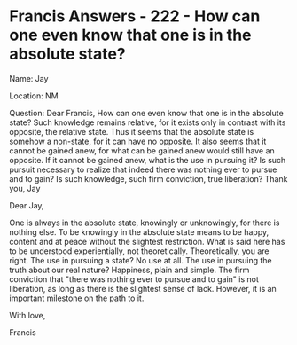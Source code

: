 # Francis Answers - 222 - How can one even know that one is in the absolute state? 




Name: Jay&nbsp;  

Location: NM&nbsp;  

Question: Dear Francis, How can one even know that one is in the absolute state? Such knowledge remains relative, for it exists only in contrast with its opposite, the relative state. Thus it seems that the absolute state is somehow a non-state, for it can have no opposite. It also seems that it cannot be gained anew, for what can be gained anew would still have an opposite. If it cannot be gained anew, what is the use in pursuing it? Is such pursuit necessary to realize that indeed there was nothing ever to pursue and to gain? Is such knowledge, such firm conviction, true liberation? Thank you, Jay
&nbsp;






Dear Jay,







One is always in the absolute state, knowingly or unknowingly, for there is nothing else. To be knowingly in the absolute state means to be happy, content and at peace without the slightest restriction. What is said here has to be understood experientially, not theoretically. Theoretically, you are right. The use in pursuing a state? No use at all. The use in pursuing the truth about our real nature? Happiness, plain and simple. The firm conviction that &quot;there was nothing ever to pursue and to gain&quot; is not liberation, as long as there is the slightest sense of lack. However, it is an important milestone on the path to it.






  








With love,






Francis  

















